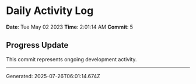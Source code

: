 # Daily Activity Log

**Date**: Tue May 02 2023
**Time**: 2:01:14 AM
**Commit**: 5

## Progress Update

This commit represents ongoing development activity.

---
Generated: 2025-07-26T06:01:14.674Z
